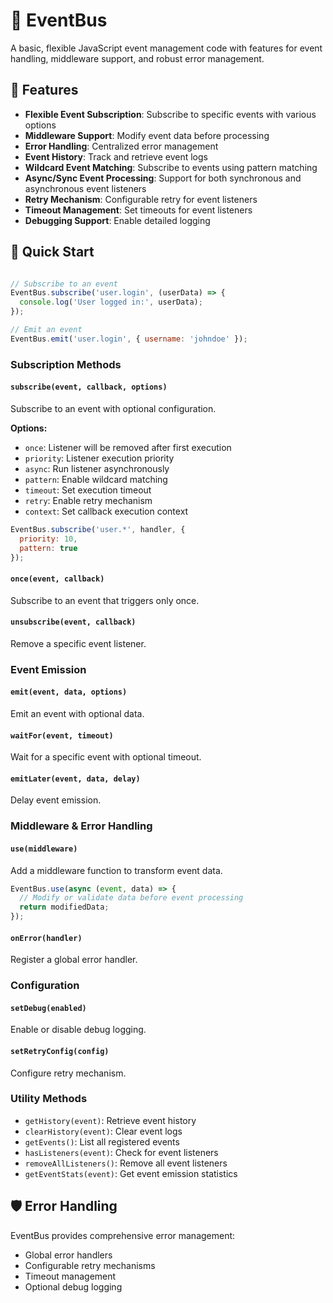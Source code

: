 # 🚌 EventBus

A basic, flexible JavaScript event management code with features for event handling, middleware support, and robust error management.

## 🌟 Features

- **Flexible Event Subscription**: Subscribe to specific events with various options
- **Middleware Support**: Modify event data before processing
- **Error Handling**: Centralized error management
- **Event History**: Track and retrieve event logs
- **Wildcard Event Matching**: Subscribe to events using pattern matching
- **Async/Sync Event Processing**: Support for both synchronous and asynchronous event listeners
- **Retry Mechanism**: Configurable retry for event listeners
- **Timeout Management**: Set timeouts for event listeners
- **Debugging Support**: Enable detailed logging

## 🚀 Quick Start

```javascript

// Subscribe to an event
EventBus.subscribe('user.login', (userData) => {
  console.log('User logged in:', userData);
});

// Emit an event
EventBus.emit('user.login', { username: 'johndoe' });
```

### Subscription Methods

#### `subscribe(event, callback, options)`
Subscribe to an event with optional configuration.

**Options:**
- `once`: Listener will be removed after first execution
- `priority`: Listener execution priority
- `async`: Run listener asynchronously
- `pattern`: Enable wildcard matching
- `timeout`: Set execution timeout
- `retry`: Enable retry mechanism
- `context`: Set callback execution context

```javascript
EventBus.subscribe('user.*', handler, { 
  priority: 10, 
  pattern: true 
});
```

#### `once(event, callback)`
Subscribe to an event that triggers only once.

#### `unsubscribe(event, callback)`
Remove a specific event listener.

### Event Emission

#### `emit(event, data, options)`
Emit an event with optional data.

#### `waitFor(event, timeout)`
Wait for a specific event with optional timeout.

#### `emitLater(event, data, delay)`
Delay event emission.

### Middleware & Error Handling

#### `use(middleware)`
Add a middleware function to transform event data.

```javascript
EventBus.use(async (event, data) => {
  // Modify or validate data before event processing
  return modifiedData;
});
```

#### `onError(handler)`
Register a global error handler.

### Configuration

#### `setDebug(enabled)`
Enable or disable debug logging.

#### `setRetryConfig(config)`
Configure retry mechanism.

### Utility Methods

- `getHistory(event)`: Retrieve event history
- `clearHistory(event)`: Clear event logs
- `getEvents()`: List all registered events
- `hasListeners(event)`: Check for event listeners
- `removeAllListeners()`: Remove all event listeners
- `getEventStats(event)`: Get event emission statistics

## 🛡️ Error Handling

EventBus provides comprehensive error management:
- Global error handlers
- Configurable retry mechanisms
- Timeout management
- Optional debug logging
